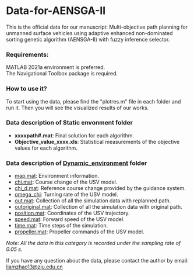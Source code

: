 # Data-for-AENSGA-II
This is the official data for our manuscript: Multi-objective path planning for unmanned surface vehicles using adaptive enhanced non-dominated sorting genetic algorithm (AENSGA-II) with fuzzy inference selector. 
 

### Requirements:
MATLAB 2021a environment is preferred.\
The Navigational Toolbox package is required.

### How to use it?
To start using the data, please find the "plotres.m" file in each folder and run it. Then you will see the visualized results of our works. 

### Data description of Static envonment folder
* **xxxxpath#.mat**: Final solution for each algorithm.
* **Objective_value_xxxx.xls**: Statistical measurements of the objective values for each algorithm. 

### Data description of [Dynamic_environment](https://github.com/LiangZhao13/Data-for-AENSGA-II/tree/main/Dynamic_environment) folder
* [map.mat](https://github.com/LiangZhao13/Data-for-AENSGA-II/blob/main/Dynamic_environment/map.mat): Environment information.
* [chi.mat](https://github.com/LiangZhao13/Data-for-AENSGA-II/blob/main/Dynamic_environment/chi.mat): Course change of the USV model. 
* [chi_d.mat](https://github.com/LiangZhao13/Data-for-AENSGA-II/blob/main/Dynamic_environment/chi_d.mat): Reference course change provided by the guidance system. 
* [omega_chi](https://github.com/LiangZhao13/Data-for-AENSGA-II/blob/main/Dynamic_environment/omega_chi.mat): Turning rate of the USV model.
* [out.mat](https://github.com/LiangZhao13/Data-for-AENSGA-II/blob/main/Dynamic_environment/out.mat): Collection of all the simulation data with replanned path.
* [outoriginal.mat](https://github.com/LiangZhao13/Data-for-AENSGA-II/blob/main/Dynamic_environment/outoriginal.mat): Collection of all the simulation data with original path.
* [position.mat](https://github.com/LiangZhao13/Data-for-AENSGA-II/blob/main/Dynamic_environment/position.mat): Coordinates of the USV trajectory. 
* [speed.mat](https://github.com/LiangZhao13/Data-for-AENSGA-II/blob/main/Dynamic_environment/speed.mat): Forward speed of the USV model.
* [time.mat](https://github.com/LiangZhao13/Data-for-AENSGA-II/blob/main/Dynamic_environment/time.mat): Time steps of the simulation.
* [propeller.mat](https://github.com/LiangZhao13/Data-for-AENSGA-II/blob/main/Dynamic_environment/propeller.mat): Propeller commands of the USV model. 

_Note: All the data in this category is recorded under the sampling rate of 0.05 s._


If you have any question about the data, please contact the author by email: liamzhao13@zju.edu.cn
